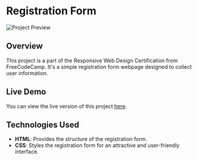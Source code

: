 # Registration Form

![Project Preview](preview.png)

## Overview

This project is a part of the Responsive Web Design Certification from FreeCodeCamp. It's a simple registration form webpage designed to collect user information.

## Live Demo

You can view the live version of this project [here](https://your-project-url.com).

## Technologies Used

- **HTML**: Provides the structure of the registration form.
- **CSS**: Styles the registration form for an attractive and user-friendly interface.




